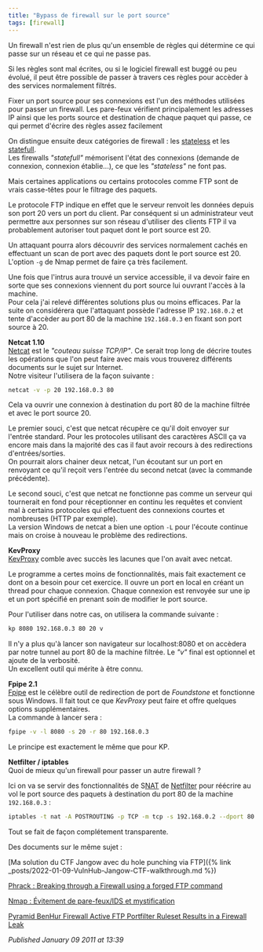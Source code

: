 ```yaml
---
title: "Bypass de firewall sur le port source"
tags: [firewall]
---
```


Un firewall n'est rien de plus qu'un ensemble de règles qui détermine ce qui passe sur un réseau et ce qui ne passe pas.  

Si les règles sont mal écrites, ou si le logiciel firewall est buggé ou peu évolué, il peut être possible de passer à travers ces règles pour accèder à des services normalement filtrés.  

Fixer un port source pour ses connexions est l'un des méthodes utilisées pour passer un firewall. Les pare-feux vérifient principalement les adresses IP ainsi que les ports source et destination de chaque paquet qui passe, ce qui permet d'écrire des règles assez facilement  

On distingue ensuite deux catégories de firewall : les [stateless](http://en.wikipedia.org/wiki/Stateless_firewall) et les [statefull](http://en.wikipedia.org/wiki/Stateful_firewall).  
Les firewalls *"statefull"* mémorisent l'état des connexions (demande de connexion, connexion établie...), ce que les *"stateless"* ne font pas.  

Mais certaines applications ou certains protocoles comme FTP sont de vrais casse-têtes pour le filtrage des paquets.  

Le protocole FTP indique en effet que le serveur renvoit les données depuis son port 20 vers un port du client. Par conséquent si un administrateur veut permettre aux personnes sur son réseau d'utiliser des clients FTP il va probablement autoriser tout paquet dont le port source est 20.  

Un attaquant pourra alors découvrir des services normalement cachés en effectuant un scan de port avec des paquets dont le port source est 20. L'option `-g` de Nmap permet de faire ça très facilement.  

Une fois que l'intrus aura trouvé un service accessible, il va devoir faire en sorte que ses connexions viennent du port source lui ouvrant l'accès à la machine.  
Pour cela j'ai relevé différentes solutions plus ou moins efficaces. Par la suite on considérera que l'attaquant possède l'adresse IP `192.168.0.2` et tente d'accèder au port 80 de la machine `192.168.0.3` en fixant son port source à 20.  

**Netcat 1.10**  
[Netcat](http://www.vulnwatch.org/netcat/) est le *"couteau suisse TCP/IP"*. Ce serait trop long de décrire toutes les opérations que l'on peut faire avec mais vous trouverez différents documents sur le sujet sur Internet.  
Notre visiteur l'utilisera de la façon suivante :  

```bash
netcat -v -p 20 192.168.0.3 80
```

Cela va ouvrir une connexion à destination du port 80 de la machine filtrée et avec le port source 20.  

Le premier souci, c'est que netcat récupère ce qu'il doit envoyer sur l'entrée standard. Pour les protocoles utilisant des caractères ASCII ça va encore mais dans la majorité des cas il faut avoir recours à des redirections d'entrées/sorties.  
On pourrait alors chainer deux netcat, l'un écoutant sur un port en renvoyant ce qu'il reçoit vers l'entrée du second netcat (avec la commande précédente).  

Le second souci, c'est que netcat ne fonctionne pas comme un serveur qui tournerait en fond pour réceptionner en continu les requêtes et convient mal à certains protocoles qui effectuent des connexions courtes et nombreuses (HTTP par exemple).  
La version Windows de netcat a bien une option `-L` pour l'écoute continue mais on croise à nouveau le problème des redirections.  

**KevProxy**  
[KevProxy](http://www.bournemouthbynight.co.uk/tools/kp.c) comble avec succès les lacunes que l'on avait avec netcat.  

Le programme a certes moins de fonctionnalités, mais fait exactement ce dont on a besoin pour cet exercice. Il ouvre un port en local en créant un thread pour chaque connexion. Chaque connexion est renvoyée sur une ip et un port spécifié en prenant soin de modifier le port source.  

Pour l'utiliser dans notre cas, on utilisera la commande suivante :  

```bash
kp 8080 192.168.0.3 80 20 v
```

Il n'y a plus qu'à lancer son navigateur sur localhost:8080 et on accèdera par notre tunnel au port 80 de la machine filtrée. Le *"v"* final est optionnel et ajoute de la verbosité.  
Un excellent outil qui mérite à être connu.  

**Fpipe 2.1**  
[Fpipe](http://www.foundstone.com/index.htm?subnav=resources/navigation.htm&subcontent=/resources/proddesc/fpipe.htm) est le célèbre outil de redirection de port de *Foundstone* et fonctionne sous Windows. Il fait tout ce que *KevProxy* peut faire et offre quelques options supplémentaires.  
La commande à lancer sera :  

```bash
fpipe -v -l 8080 -s 20 -r 80 192.168.0.3
```

Le principe est exactement le même que pour KP.  

**Netfilter / iptables**  
Quoi de mieux qu'un firewall pour passer un autre firewall ?  

Ici on va se servir des fonctionnalités de S[NAT](http://fr.wikipedia.org/wiki/Network_address_translation) de [Netfilter](http://www.netfilter.org/) pour réécrire au vol le port source des paquets à destination du port 80 de la machine `192.168.0.3` :  

```bash
iptables -t nat -A POSTROUTING -p TCP -m tcp -s 192.168.0.2 --dport 80 -j SNAT --to-source 192.168.0.2:20
```

Tout se fait de façon complétement transparente.  

Des documents sur le même sujet :  

[Ma solution du CTF Jangow avec du hole punching via FTP]({% link _posts/2022-01-09-VulnHub-Jangow-CTF-walkthrough.md %})

[Phrack : Breaking through a Firewall using a forged FTP command](http://www.phrack.org/archives/63/p63-0x13_Breaking_Through_a_Firewall.txt)  

[Nmap : Évitement de pare-feux/IDS et mystification](http://insecure.org/nmap/man/fr/man-bypass-firewalls-ids.html)  

[Pyramid BenHur Firewall Active FTP Portfilter Ruleset Results in a Firewall Leak](http://www.securiteam.com/securitynews/5WP0M0K7PS.html)

*Published January 09 2011 at 13:39*
